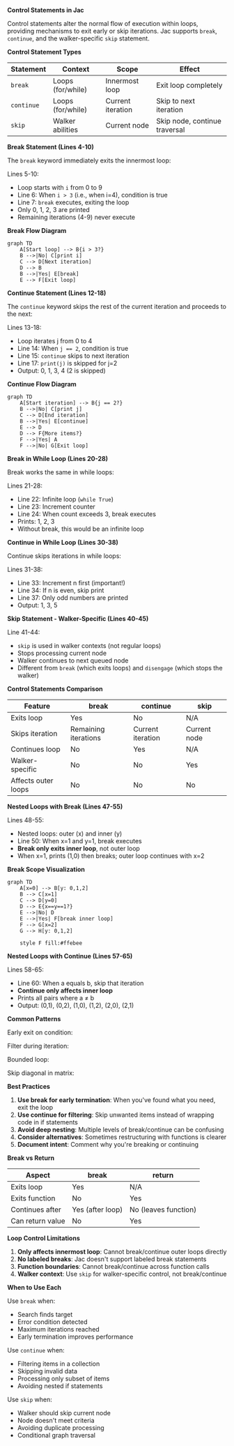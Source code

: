 **Control Statements in Jac**

Control statements alter the normal flow of execution within loops, providing mechanisms to exit early or skip iterations. Jac supports `break`, `continue`, and the walker-specific `skip` statement.

**Control Statement Types**

| Statement | Context | Scope | Effect |
|-----------|---------|-------|--------|
| `break` | Loops (for/while) | Innermost loop | Exit loop completely |
| `continue` | Loops (for/while) | Current iteration | Skip to next iteration |
| `skip` | Walker abilities | Current node | Skip node, continue traversal |

**Break Statement (Lines 4-10)**

The `break` keyword immediately exits the innermost loop:

Lines 5-10:
- Loop starts with `i` from 0 to 9
- Line 6: When `i > 3` (i.e., when i=4), condition is true
- Line 7: `break` executes, exiting the loop
- Only 0, 1, 2, 3 are printed
- Remaining iterations (4-9) never execute

**Break Flow Diagram**

```mermaid
graph TD
    A[Start loop] --> B{i > 3?}
    B -->|No| C[print i]
    C --> D[Next iteration]
    D --> B
    B -->|Yes| E[break]
    E --> F[Exit loop]
```

**Continue Statement (Lines 12-18)**

The `continue` keyword skips the rest of the current iteration and proceeds to the next:

Lines 13-18:
- Loop iterates j from 0 to 4
- Line 14: When `j == 2`, condition is true
- Line 15: `continue` skips to next iteration
- Line 17: `print(j)` is skipped for j=2
- Output: 0, 1, 3, 4 (2 is skipped)

**Continue Flow Diagram**

```mermaid
graph TD
    A[Start iteration] --> B{j == 2?}
    B -->|No| C[print j]
    C --> D[End iteration]
    B -->|Yes| E[continue]
    E --> D
    D --> F{More items?}
    F -->|Yes| A
    F -->|No| G[Exit loop]
```

**Break in While Loop (Lines 20-28)**

Break works the same in while loops:

Lines 21-28:
- Line 22: Infinite loop (`while True`)
- Line 23: Increment counter
- Line 24: When count exceeds 3, break executes
- Prints: 1, 2, 3
- Without break, this would be an infinite loop

**Continue in While Loop (Lines 30-38)**

Continue skips iterations in while loops:

Lines 31-38:
- Line 33: Increment n first (important!)
- Line 34: If n is even, skip print
- Line 37: Only odd numbers are printed
- Output: 1, 3, 5

**Skip Statement - Walker-Specific (Lines 40-45)**

Line 41-44:
- `skip` is used in walker contexts (not regular loops)
- Stops processing current node
- Walker continues to next queued node
- Different from `break` (which exits loops) and `disengage` (which stops the walker)

**Control Statements Comparison**

| Feature | break | continue | skip |
|---------|-------|----------|------|
| Exits loop | Yes | No | N/A |
| Skips iteration | Remaining iterations | Current iteration | Current node |
| Continues loop | No | Yes | N/A |
| Walker-specific | No | No | Yes |
| Affects outer loops | No | No | No |

**Nested Loops with Break (Lines 47-55)**

Lines 48-55:
- Nested loops: outer (x) and inner (y)
- Line 50: When x=1 and y=1, break executes
- **Break only exits inner loop**, not outer loop
- When x=1, prints (1,0) then breaks; outer loop continues with x=2

**Break Scope Visualization**

```mermaid
graph TD
    A[x=0] --> B[y: 0,1,2]
    B --> C[x=1]
    C --> D[y=0]
    D --> E{x==y==1?}
    E -->|No| D
    E -->|Yes| F[break inner loop]
    F --> G[x=2]
    G --> H[y: 0,1,2]

    style F fill:#ffebee
```

**Nested Loops with Continue (Lines 57-65)**

Lines 58-65:
- Line 60: When a equals b, skip that iteration
- **Continue only affects inner loop**
- Prints all pairs where a ≠ b
- Output: (0,1), (0,2), (1,0), (1,2), (2,0), (2,1)

**Common Patterns**

Early exit on condition:

Filter during iteration:

Bounded loop:

Skip diagonal in matrix:

**Best Practices**

1. **Use break for early termination**: When you've found what you need, exit the loop
2. **Use continue for filtering**: Skip unwanted items instead of wrapping code in if statements
3. **Avoid deep nesting**: Multiple levels of break/continue can be confusing
4. **Consider alternatives**: Sometimes restructuring with functions is clearer
5. **Document intent**: Comment why you're breaking or continuing

**Break vs Return**

| Aspect | break | return |
|--------|-------|--------|
| Exits loop | Yes | N/A |
| Exits function | No | Yes |
| Continues after | Yes (after loop) | No (leaves function) |
| Can return value | No | Yes |

**Loop Control Limitations**

1. **Only affects innermost loop**: Cannot break/continue outer loops directly
2. **No labeled breaks**: Jac doesn't support labeled break statements
3. **Function boundaries**: Cannot break/continue across function calls
4. **Walker context**: Use `skip` for walker-specific control, not break/continue

**When to Use Each**

Use `break` when:
- Search finds target
- Error condition detected
- Maximum iterations reached
- Early termination improves performance

Use `continue` when:
- Filtering items in a collection
- Skipping invalid data
- Processing only subset of items
- Avoiding nested if statements

Use `skip` when:
- Walker should skip current node
- Node doesn't meet criteria
- Avoiding duplicate processing
- Conditional graph traversal
